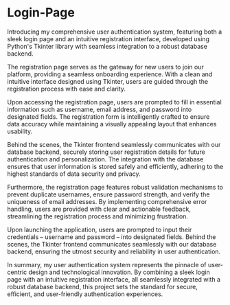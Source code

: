 # Login-Page

Introducing my comprehensive user authentication system, featuring both a sleek login page and an intuitive registration interface, developed using Python's Tkinter library with seamless integration to a robust database backend.

The registration page serves as the gateway for new users to join our platform, providing a seamless onboarding experience. With a clean and intuitive interface designed using Tkinter, users are guided through the registration process with ease and clarity.

Upon accessing the registration page, users are prompted to fill in essential information such as username, email address, and password into designated fields. The registration form is intelligently crafted to ensure data accuracy while maintaining a visually appealing layout that enhances usability.

Behind the scenes, the Tkinter frontend seamlessly communicates with our database backend, securely storing user registration details for future authentication and personalization. The integration with the database ensures that user information is stored safely and efficiently, adhering to the highest standards of data security and privacy.

Furthermore, the registration page features robust validation mechanisms to prevent duplicate usernames, ensure password strength, and verify the uniqueness of email addresses. By implementing comprehensive error handling, users are provided with clear and actionable feedback, streamlining the registration process and minimizing frustration.

Upon launching the application, users are prompted to input their credentials – username and password – into designated fields. Behind the scenes, the Tkinter frontend communicates seamlessly with our database backend, ensuring the utmost security and reliability in user authentication.

In summary, my user authentication system represents the pinnacle of user-centric design and technological innovation. By combining a sleek login page with an intuitive registration interface, all seamlessly integrated with a robust database backend, this project sets the standard for secure, efficient, and user-friendly authentication experiences.
